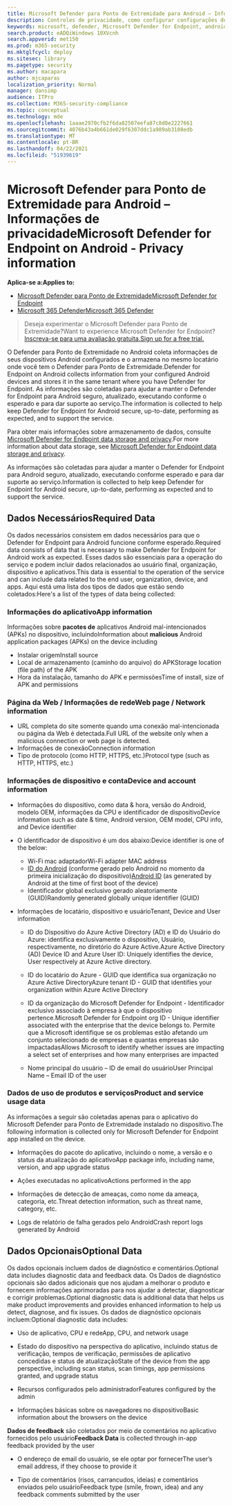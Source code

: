 ```yaml
---
title: Microsoft Defender para Ponto de Extremidade para Android – Informações de privacidade
description: Controles de privacidade, como configurar configurações de política que impactam a privacidade e informações sobre os dados de diagnóstico coletados no Microsoft Defender para Ponto de Extremidade no Android.
keywords: microsoft, defender, Microsoft Defender for Endpoint, android, privacy, diagnostic
search.product: eADQiWindows 10XVcnh
search.appverid: met150
ms.prod: m365-security
ms.mktglfcycl: deploy
ms.sitesec: library
ms.pagetype: security
ms.author: macapara
author: mjcaparas
localization_priority: Normal
manager: dansimp
audience: ITPro
ms.collection: M365-security-compliance
ms.topic: conceptual
ms.technology: mde
ms.openlocfilehash: 1aaae2970cfb2f6da82507eefa87c8d0e2227661
ms.sourcegitcommit: 4076b43a4b661de029f6307ddc1a989ab3108edb
ms.translationtype: MT
ms.contentlocale: pt-BR
ms.lasthandoff: 04/22/2021
ms.locfileid: "51939619"
---
```

#  <a name="microsoft-defender-for-endpoint-on-android---privacy-information"></a><span data-ttu-id="73a0c-104">Microsoft Defender para Ponto de Extremidade para Android – Informações de privacidade</span><span class="sxs-lookup"><span data-stu-id="73a0c-104">Microsoft Defender for Endpoint on Android - Privacy information</span></span>

<span data-ttu-id="73a0c-105">**Aplica-se a:**</span><span class="sxs-lookup"><span data-stu-id="73a0c-105">**Applies to:**</span></span>
- [<span data-ttu-id="73a0c-106">Microsoft Defender para Ponto de Extremidade</span><span class="sxs-lookup"><span data-stu-id="73a0c-106">Microsoft Defender for Endpoint</span></span>](https://go.microsoft.com/fwlink/p/?linkid=2154037)
- [<span data-ttu-id="73a0c-107">Microsoft 365 Defender</span><span class="sxs-lookup"><span data-stu-id="73a0c-107">Microsoft 365 Defender</span></span>](https://go.microsoft.com/fwlink/?linkid=2118804)

> <span data-ttu-id="73a0c-108">Deseja experimentar o Microsoft Defender para Ponto de Extremidade?</span><span class="sxs-lookup"><span data-stu-id="73a0c-108">Want to experience Microsoft Defender for Endpoint?</span></span> [<span data-ttu-id="73a0c-109">Inscreva-se para uma avaliação gratuita.</span><span class="sxs-lookup"><span data-stu-id="73a0c-109">Sign up for a free trial.</span></span>](https://www.microsoft.com/microsoft-365/windows/microsoft-defender-atp?ocid=docs-wdatp-exposedapis-abovefoldlink) 


<span data-ttu-id="73a0c-110">O Defender para Ponto de Extremidade no Android coleta informações de seus dispositivos Android configurados e o armazena no mesmo locatário onde você tem o Defender para Ponto de Extremidade.</span><span class="sxs-lookup"><span data-stu-id="73a0c-110">Defender for Endpoint on Android collects information from your configured Android devices and stores it in the same tenant where you have Defender for Endpoint.</span></span> <span data-ttu-id="73a0c-111">As informações são coletadas para ajudar a manter o Defender for Endpoint para Android seguro, atualizado, executando conforme o esperado e para dar suporte ao serviço.</span><span class="sxs-lookup"><span data-stu-id="73a0c-111">The information is collected to help keep Defender for Endpoint for Android secure, up-to-date, performing as expected, and to support the service.</span></span>

<span data-ttu-id="73a0c-112">Para obter mais informações sobre armazenamento de dados, consulte [Microsoft Defender for Endpoint data storage and privacy](data-storage-privacy.md).</span><span class="sxs-lookup"><span data-stu-id="73a0c-112">For more information about data storage, see [Microsoft Defender for Endpoint data storage and privacy](data-storage-privacy.md).</span></span>

<span data-ttu-id="73a0c-113">As informações são coletadas para ajudar a manter o Defender for Endpoint para Android seguro, atualizado, executando conforme esperado e para dar suporte ao serviço.</span><span class="sxs-lookup"><span data-stu-id="73a0c-113">Information is collected to help keep Defender for Endpoint for Android secure, up-to-date, performing as expected and to support the service.</span></span>

## <a name="required-data"></a><span data-ttu-id="73a0c-114">Dados Necessários</span><span class="sxs-lookup"><span data-stu-id="73a0c-114">Required Data</span></span> 

<span data-ttu-id="73a0c-115">Os dados necessários consistem em dados necessários para que o Defender for Endpoint para Android funcione conforme esperado.</span><span class="sxs-lookup"><span data-stu-id="73a0c-115">Required data consists of data that is necessary to make Defender for Endpoint for Android work as expected.</span></span> <span data-ttu-id="73a0c-116">Esses dados são essenciais para a operação do serviço e podem incluir dados relacionados ao usuário final, organização, dispositivo e aplicativos.</span><span class="sxs-lookup"><span data-stu-id="73a0c-116">This data is essential to the operation of the service and can include data related to the end user, organization, device, and apps.</span></span> <span data-ttu-id="73a0c-117">Aqui está uma lista dos tipos de dados que estão sendo coletados:</span><span class="sxs-lookup"><span data-stu-id="73a0c-117">Here's a list of the types of data being collected:</span></span>

### <a name="app-information"></a><span data-ttu-id="73a0c-118">Informações do aplicativo</span><span class="sxs-lookup"><span data-stu-id="73a0c-118">App information</span></span>

<span data-ttu-id="73a0c-119">Informações sobre **pacotes de** aplicativos Android mal-intencionados (APKs) no dispositivo, incluindo</span><span class="sxs-lookup"><span data-stu-id="73a0c-119">Information about **malicious** Android application packages (APKs) on the device including</span></span>

-  <span data-ttu-id="73a0c-120">Instalar origem</span><span class="sxs-lookup"><span data-stu-id="73a0c-120">Install source</span></span>
-  <span data-ttu-id="73a0c-121">Local de armazenamento (caminho do arquivo) do APK</span><span class="sxs-lookup"><span data-stu-id="73a0c-121">Storage location (file path) of the APK</span></span>
-  <span data-ttu-id="73a0c-122">Hora da instalação, tamanho do APK e permissões</span><span class="sxs-lookup"><span data-stu-id="73a0c-122">Time of install, size of APK and permissions</span></span>

### <a name="web-page--network-information"></a><span data-ttu-id="73a0c-123">Página da Web / Informações de rede</span><span class="sxs-lookup"><span data-stu-id="73a0c-123">Web page / Network information</span></span>

- <span data-ttu-id="73a0c-124">URL completa do site somente quando uma conexão mal-intencionada ou página da Web é detectada.</span><span class="sxs-lookup"><span data-stu-id="73a0c-124">Full URL of the website only when a malicious connection or web page is detected.</span></span>
- <span data-ttu-id="73a0c-125">Informações de conexão</span><span class="sxs-lookup"><span data-stu-id="73a0c-125">Connection information</span></span>
- <span data-ttu-id="73a0c-126">Tipo de protocolo (como HTTP, HTTPS, etc.)</span><span class="sxs-lookup"><span data-stu-id="73a0c-126">Protocol type (such as HTTP, HTTPS, etc.)</span></span>


### <a name="device-and-account-information"></a><span data-ttu-id="73a0c-127">Informações de dispositivo e conta</span><span class="sxs-lookup"><span data-stu-id="73a0c-127">Device and account information</span></span>

- <span data-ttu-id="73a0c-128">Informações do dispositivo, como data & hora, versão do Android, modelo OEM, informações da CPU e identificador de dispositivo</span><span class="sxs-lookup"><span data-stu-id="73a0c-128">Device information such as date & time, Android version, OEM model, CPU       info, and Device identifier</span></span>
- <span data-ttu-id="73a0c-129">O identificador de dispositivo é um dos abaixo:</span><span class="sxs-lookup"><span data-stu-id="73a0c-129">Device identifier is one of the below:</span></span>
    - <span data-ttu-id="73a0c-130">Wi-Fi mac adaptador</span><span class="sxs-lookup"><span data-stu-id="73a0c-130">Wi-Fi adapter MAC address</span></span>
    - <span data-ttu-id="73a0c-131">[ID do Android](https://developer.android.com/reference/android/provider/Settings.Secure#ANDROID_ID) (conforme gerado pelo Android no momento da primeira inicialização do dispositivo)</span><span class="sxs-lookup"><span data-stu-id="73a0c-131">[Android       ID](https://developer.android.com/reference/android/provider/Settings.Secure#ANDROID_ID) (as generated by Android at the time of first boot of the device)</span></span>
    - <span data-ttu-id="73a0c-132">Identificador global exclusivo gerado aleatoriamente (GUID)</span><span class="sxs-lookup"><span data-stu-id="73a0c-132">Randomly generated globally unique identifier (GUID)</span></span>

- <span data-ttu-id="73a0c-133">Informações de locatário, dispositivo e usuário</span><span class="sxs-lookup"><span data-stu-id="73a0c-133">Tenant, Device and User information</span></span>
    -   <span data-ttu-id="73a0c-134">ID do Dispositivo do Azure Active Directory (AD) e ID do Usuário do Azure: identifica exclusivamente o dispositivo, Usuário, respectivamente, no diretório do Azure Active.</span><span class="sxs-lookup"><span data-stu-id="73a0c-134">Azure Active Directory (AD) Device ID and Azure User ID: Uniquely     identifies the device, User respectively at Azure Active directory.</span></span>

    -   <span data-ttu-id="73a0c-135">ID do locatário do Azure - GUID que identifica sua organização no Azure Active Directory</span><span class="sxs-lookup"><span data-stu-id="73a0c-135">Azure tenant ID - GUID that identifies your organization within     Azure Active Directory</span></span>

    -   <span data-ttu-id="73a0c-136">ID da organização do Microsoft Defender for Endpoint - Identificador exclusivo associado à empresa à que o dispositivo pertence.</span><span class="sxs-lookup"><span data-stu-id="73a0c-136">Microsoft Defender for Endpoint org ID - Unique identifier associated with the enterprise that the device belongs to.</span></span> <span data-ttu-id="73a0c-137">Permite que a Microsoft identifique se os problemas estão afetando um conjunto selecionado de empresas e quantas empresas são impactadas</span><span class="sxs-lookup"><span data-stu-id="73a0c-137">Allows Microsoft to identify whether issues are impacting a select set of enterprises and how many enterprises are impacted</span></span> 

    -   <span data-ttu-id="73a0c-138">Nome principal do usuário – ID de email do usuário</span><span class="sxs-lookup"><span data-stu-id="73a0c-138">User Principal Name – Email ID of the user</span></span>

### <a name="product-and-service-usage-data"></a><span data-ttu-id="73a0c-139">Dados de uso de produtos e serviços</span><span class="sxs-lookup"><span data-stu-id="73a0c-139">Product and service usage data</span></span>

<span data-ttu-id="73a0c-140">As informações a seguir são coletadas apenas para o aplicativo do Microsoft Defender para Ponto de Extremidade instalado no dispositivo.</span><span class="sxs-lookup"><span data-stu-id="73a0c-140">The following information is collected only for Microsoft Defender for Endpoint app installed on the device.</span></span> 

-   <span data-ttu-id="73a0c-141">Informações do pacote do aplicativo, incluindo o nome, a versão e o status da atualização do aplicativo</span><span class="sxs-lookup"><span data-stu-id="73a0c-141">App package info, including name, version, and app upgrade status</span></span>

-   <span data-ttu-id="73a0c-142">Ações executadas no aplicativo</span><span class="sxs-lookup"><span data-stu-id="73a0c-142">Actions performed in the app</span></span>

-   <span data-ttu-id="73a0c-143">Informações de detecção de ameaças, como nome da ameaça, categoria, etc.</span><span class="sxs-lookup"><span data-stu-id="73a0c-143">Threat detection information, such as threat name, category, etc.</span></span>

-   <span data-ttu-id="73a0c-144">Logs de relatório de falha gerados pelo Android</span><span class="sxs-lookup"><span data-stu-id="73a0c-144">Crash report logs generated by Android</span></span>

## <a name="optional-data"></a><span data-ttu-id="73a0c-145">Dados Opcionais</span><span class="sxs-lookup"><span data-stu-id="73a0c-145">Optional Data</span></span>

<span data-ttu-id="73a0c-146">Os dados opcionais incluem dados de diagnóstico e comentários.</span><span class="sxs-lookup"><span data-stu-id="73a0c-146">Optional data includes diagnostic data and feedback data.</span></span> <span data-ttu-id="73a0c-147">Os Dados de diagnóstico opcionais são dados adicionais que nos ajudam a melhorar o produto e fornecem informações aprimoradas para nos ajudar a detectar, diagnosticar e corrigir problemas.</span><span class="sxs-lookup"><span data-stu-id="73a0c-147">Optional diagnostic data is additional data that helps us make product improvements and provides enhanced information to help us detect, diagnose, and fix issues.</span></span> <span data-ttu-id="73a0c-148">Os dados de diagnóstico opcionais incluem:</span><span class="sxs-lookup"><span data-stu-id="73a0c-148">Optional diagnostic data includes:</span></span>

-   <span data-ttu-id="73a0c-149">Uso de aplicativo, CPU e rede</span><span class="sxs-lookup"><span data-stu-id="73a0c-149">App, CPU, and network usage</span></span>

-   <span data-ttu-id="73a0c-150">Estado do dispositivo na perspectiva do aplicativo, incluindo status de verificação, tempos de verificação, permissões de aplicativo concedidas e status de atualização</span><span class="sxs-lookup"><span data-stu-id="73a0c-150">State of the device from the app perspective, including scan status, scan timings, app permissions granted, and upgrade status</span></span>

-   <span data-ttu-id="73a0c-151">Recursos configurados pelo administrador</span><span class="sxs-lookup"><span data-stu-id="73a0c-151">Features configured by the admin</span></span>

-   <span data-ttu-id="73a0c-152">Informações básicas sobre os navegadores no dispositivo</span><span class="sxs-lookup"><span data-stu-id="73a0c-152">Basic information about the browsers on the device</span></span>

<span data-ttu-id="73a0c-153">**Dados de feedback** são coletados por meio de comentários no aplicativo fornecidos pelo usuário</span><span class="sxs-lookup"><span data-stu-id="73a0c-153">**Feedback Data** is collected through in-app feedback provided by the user</span></span>

-   <span data-ttu-id="73a0c-154">O endereço de email do usuário, se ele optar por fornecer</span><span class="sxs-lookup"><span data-stu-id="73a0c-154">The user’s email address, if they choose to provide it</span></span>

-   <span data-ttu-id="73a0c-155">Tipo de comentários (risos, carrancudos, ideias) e comentários enviados pelo usuário</span><span class="sxs-lookup"><span data-stu-id="73a0c-155">Feedback type (smile, frown, idea) and any feedback comments submitted by the user</span></span>

